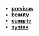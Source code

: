 * [**previous**](/docs/Backup/c)
* [**beauty**](/docs/Backup/c/syntax/beauty.md)
* [**compile**](/docs/Backup/c/syntax/compile.md)
* [**syntax**](/docs/Backup/c/syntax/syntax.md)

